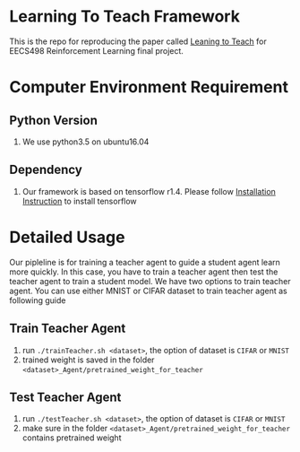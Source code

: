 # Learning To Teach Framework
This is the repo for reproducing the paper called [Leaning to Teach](https://openreview.net/forum?id=HJewuJWCZ&noteId=HJewuJWCZ) for EECS498 Reinforcement Learning final project.

# Computer Environment Requirement
## Python Version
1. We use python3.5 on ubuntu16.04

## Dependency
1. Our framework is based on tensorflow r1.4. Please follow [Installation Instruction](https://www.tensorflow.org/install/) to install tensorflow

# Detailed Usage
Our pipleline is for training a teacher agent to guide a student agent learn more quickly. In this case, you have to train a teacher agent then test the teacher agent to train a student model. We have two options to train teacher agent. You can use either MNIST or CIFAR dataset to train teacher agent as following guide

## Train Teacher Agent
1. run `./trainTeacher.sh <dataset>`, the option of dataset is `CIFAR` or `MNIST`
2. trained weight is saved in the folder `<dataset>_Agent/pretrained_weight_for_teacher`

## Test Teacher Agent
1. run `./testTeacher.sh <dataset>`, the option of dataset is `CIFAR` or `MNIST`
2. make sure in the folder `<dataset>_Agent/pretrained_weight_for_teacher` contains pretrained weight